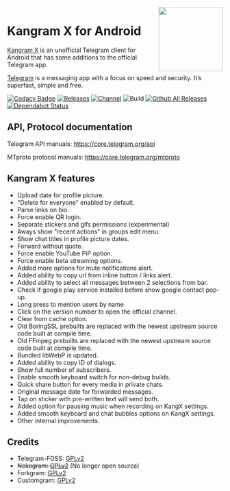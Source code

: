 <img src="https://i.imgur.com/NjfzwHf_d.png?maxwidth=640&shape=thumb&fidelity=medium" width="150" align="right"/>

# Kangram X for Android

[Kangram X](https://t.me/KangramX) is an unofficial Telegram client for Android that has some additions to the official Telegram app.

[Telegram](https://telegram.org) is a messaging app with a focus on speed and security. It’s superfast, simple and free.

[![Codacy Badge](https://app.codacy.com/project/badge/Grade/d29c9dfb65a14e0faa2c925b9e1021e7)](https://www.codacy.com/manual/HitaloSama/KangramX?utm_source=github.com&amp;utm_medium=referral&amp;utm_content=HitaloSama/KangramX&amp;utm_campaign=Badge_Grade)
[![Releases](https://img.shields.io/github/release/HitaloSama/KangramX.svg)](https://github.com/HitaloSama/KangramX/releases/latest)
[![Channel](https://img.shields.io/badge/Channel-Telegram-blue.svg)](https://t.me/KangramX)
![Build](https://github.com/Project-WKF/Kangram-Builds/workflows/Telegram%20CI/badge.svg)
[![Github All Releases](https://img.shields.io/github/downloads/HitaloSama/KangramX/total.svg)](https://github.com/Kangram-Dev/Kangram/releases)
[![Dependabot Status](https://api.dependabot.com/badges/status?host=github&repo=KangX-Dev/KangramX)](https://dependabot.com)

## API, Protocol documentation

Telegram API manuals: https://core.telegram.org/api

MTproto protocol manuals: https://core.telegram.org/mtproto

## Kangram X features

- Upload date for profile picture.
- "Delete for everyone" enabled by default.
- Parse links on bio.
- Force enable QR login.
- Separate stickers and gifs permissions (experimental)
- Aways show "recent actions" in groups edit menu.
- Show chat titles in profile picture dates.
- Forward without quote.
- Force enable YouTube PiP option.
- Force enable beta streaming options.
- Added more options for mute notifications alert.
- Added ability to copy url from inline button / links alert.
- Added ability to select all messages between 2 selections from bar.
- Check if google play service installed before show google contact pop-up.
- Long press to mention users by name
- Click on the version number to open the official channel.
- Clear from cache option.
- Old BoringSSL prebuilts are replaced with the newest upstream source code built at compile time.
- Old FFmpeg prebuilts are replaced with the newest upstream source code built at compile time.
- Bundled libWebP is updated.
- Added ability to copy ID of dialogs.
- Show full number of subscribers.
- Enable smooth keyboard switch for non-debug builds.
- Quick share button for every media in private chats.
- Original message date for forwarded messages.
- Tap on sticker with pre-written text will send both.
- Added option for pausing music when recording on KangX settings.
- Added smooth keyboard and chat bubbles options on KangX settings.
- Other internal improvements.

## Credits
 
<ul>
    <li>Telegram-FOSS: <a href="https://github.com/Telegram-FOSS-Team/Telegram-FOSS/blob/master/LICENSE">GPLv2</a></li>
    <li><del>Nekogram: <a href="https://github.com/Nekogram/Nekogram/blob/master/LICENSE">GPLv2</a></del> (No longer open source)</li>
    <li>Forkgram: <a href="https://github.com/Forkgram/TelegramAndroid/blob/master/LICENSE">GPLv2</a></li>
    <li>Customgram: <a href="https://github.com/AmanoTeam/Customgram/blob/master/LICENSE">GPLv2</a></li>
</ul>
